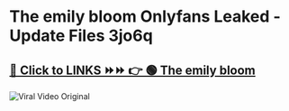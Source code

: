 
 # The emily bloom Onlyfans Leaked - Update Files 3jo6q

## <h2><a href="https://clipsfans.com/The_emily_bloom&ref=git">🔗 Click to LINKS ⏩⏩ 👉 🟢 The emily bloom </a></h2>

<a href="https://clipsfans.com/The_emily_bloom&ref=git" rel="nofollow" data-target="animated-image.originalLink"><img src="https://i.ibb.co.com/xMMVF88/686577567.gif" alt="Viral Video Original" style="max-width: 100%; display: inline-block;" data-target="animated-image.originalImage"></a>

